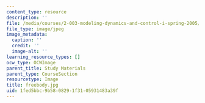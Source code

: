 ```yaml
---
content_type: resource
description: ''
file: /media/courses/2-003-modeling-dynamics-and-control-i-spring-2005/1fed5bbc9b5808291f3105931483a39f_freebody.jpg
file_type: image/jpeg
image_metadata:
  caption: ''
  credit: ''
  image-alt: ''
learning_resource_types: []
ocw_type: OCWImage
parent_title: Study Materials
parent_type: CourseSection
resourcetype: Image
title: freebody.jpg
uid: 1fed5bbc-9b58-0829-1f31-05931483a39f
---
```

